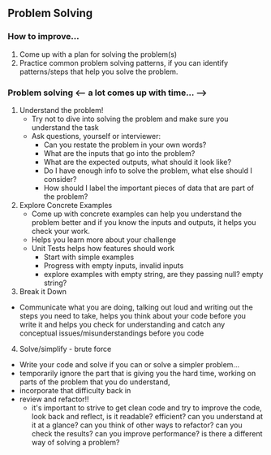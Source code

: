 ## Problem Solving
### How to improve...
1. Come up with a plan for solving the problem(s)
2. Practice common problem solving patterns, if you can identify patterns/steps that help you solve the problem. 

### Problem solving <-- a lot comes up with time... -->
1. Understand the problem!
    - Try not to dive into solving the problem and make sure you understand the task
    - Ask questions, yourself or interviewer:
        - Can you restate the problem in your own words?
        - What are the inputs that go into the problem?
        - What are the expected outputs, what should it look like?
        - Do I have enough info to solve the problem, what else should I consider?
        - How should I label the important pieces of data that are part of the problem? 
2. Explore Concrete Examples
    - Come up with concrete examples can help you understand the problem better and if you know the inputs and outputs, it helps you check your work. 
    - Helps you learn more about your challenge
    - Unit Tests helps how features should work
        - Start with simple examples
        - Progress with empty inputs, invalid inputs
        - explore examples with empty string, are they passing null? empty string?
3. Break it Down 
- Communicate what you are doing, talking out loud and writing out the steps you need to take, helps you think about your code before you write it and helps you check for understanding and catch any conceptual issues/misunderstandings before you code
4. Solve/simplify - brute force
 - Write your code and solve if you can or solve a simpler problem...
 - temporarily ignore the part that is giving you the hard time, working on parts of the problem that you do understand, 
 - incorporate that difficulty back in
- review and refactor!!
    - it's important to strive to get clean code and try to improve the code, look back and reflect, is it readable? efficient? can you understand at it at a glance? can you think of other ways to refactor? can you check the results? can you improve performance? is there a different way of solving a problem? 


